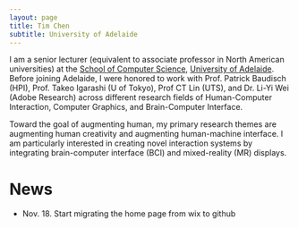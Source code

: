 ```yaml
---
layout: page
title: Tim Chen
subtitle: University of Adelaide
---
```


I am a senior lecturer (equivalent to associate professor in North American universities) at the [School of Computer Science](https://ecms.adelaide.edu.au/computer-science/), [University of Adelaide](https://www.adelaide.edu.au/). Before joining Adelaide, I were honored to work with Prof. Patrick Baudisch (HPI), Prof. Takeo Igarashi (U of Tokyo), Prof CT Lin (UTS), and Dr. Li-Yi Wei (Adobe Research) across different research fields of Human-Computer Interaction, Computer Graphics, and Brain-Computer Interface. 

Toward the goal of augmenting human, my primary research themes are augmenting human creativity and augmenting human-machine interface. I am particularly interested in creating novel interaction systems by integrating brain-computer interface (BCI) and mixed-reality (MR) displays. 


News
======
* Nov. 18. Start migrating the home page from wix to github
